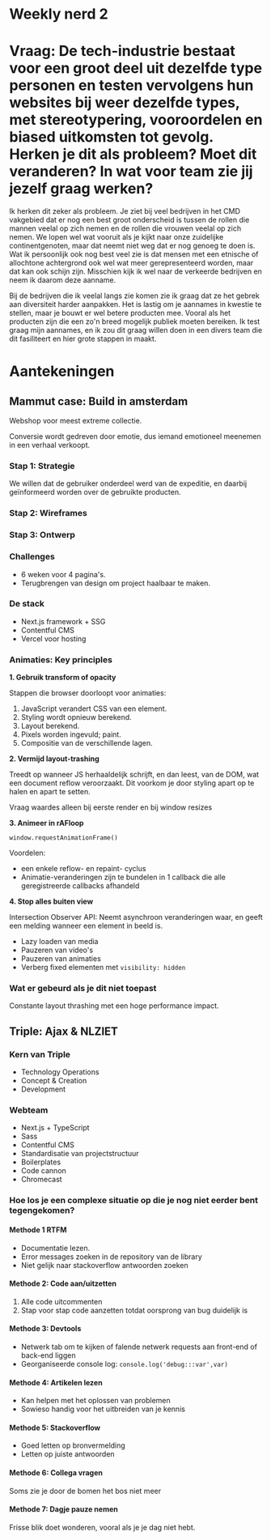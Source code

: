 # Weekly nerd 2

# Vraag: De tech-industrie bestaat voor een groot deel uit dezelfde type personen en testen vervolgens hun websites bij weer dezelfde types, met stereotypering, vooroordelen en biased uitkomsten tot gevolg. Herken je dit als probleem? Moet dit veranderen? In wat voor team zie jij jezelf graag werken?

Ik herken dit zeker als probleem. Je ziet bij veel bedrijven in het CMD vakgebied dat er nog een best groot onderscheid is tussen de rollen die mannen veelal op zich nemen en de rollen die vrouwen veelal op zich nemen. We lopen wel wat vooruit als je kijkt naar onze zuidelijke continentgenoten, maar dat neemt niet weg dat er nog genoeg te doen is. Wat ik persoonlijk ook nog best veel zie is dat mensen met een etnische of allochtone achtergrond ook wel wat meer gerepresenteerd worden, maar dat kan ook schijn zijn. Misschien kijk ik wel naar de verkeerde bedrijven en neem ik daarom deze aanname.

Bij de bedrijven die ik veelal langs zie komen zie ik graag dat ze het gebrek aan diversiteit harder aanpakken. Het is lastig om je aannames in kwestie te stellen, maar je bouwt er wel betere producten mee. Vooral als het producten zijn die een zo'n breed mogelijk publiek moeten bereiken. Ik test graag mijn aannames, en ik zou dit graag willen doen in een divers team die dit fasiliteert en hier grote stappen in maakt.

# Aantekeningen

## Mammut case: Build in amsterdam

Webshop voor meest extreme collectie.

Conversie wordt gedreven door emotie, dus iemand emotioneel meenemen in een verhaal verkoopt.

### Stap 1: Strategie

We willen dat de gebruiker onderdeel werd van de expeditie, en daarbij geïnformeerd worden over de gebruikte producten.

### Stap 2: Wireframes

### Stap 3: Ontwerp

### Challenges

- 6 weken voor 4 pagina's.
- Terugbrengen van design om project haalbaar te maken.

### De stack

- Next.js framework + SSG
- Contentful CMS
- Vercel voor hosting

### Animaties: Key principles

**1. Gebruik transform of opacity**

Stappen die browser doorloopt voor animaties:
1. JavaScript verandert CSS van een element.
2. Styling wordt opnieuw berekend.
3. Layout berekend.
4. Pixels worden ingevuld; paint.
5. Compositie van de verschillende lagen.

**2. Vermijd layout-trashing**

Treedt op wanneer JS herhaaldelijk schrijft, en dan leest, van de DOM, wat een document reflow veroorzaakt. Dit voorkom je door styling apart op te halen en apart te setten.

Vraag waardes alleen bij eerste render en bij window resizes

**3. Animeer in rAFloop**

`window.requestAnimationFrame()`

Voordelen:
- een enkele reflow- en repaint- cyclus
- Animatie-veranderingen zijn te bundelen in 1 callback die alle geregistreerde callbacks afhandeld

**4. Stop alles buiten view**

Intersection Observer API: Neemt asynchroon veranderingen waar, en geeft een melding wanneer een element in beeld is.

- Lazy loaden van media
- Pauzeren van video's
- Pauzeren van animaties
- Verberg fixed elementen met `visibility: hidden`

### Wat er gebeurd als je dit niet toepast

Constante layout thrashing met een hoge performance impact.

## Triple: Ajax & NLZIET

### Kern van Triple

- Technology Operations
- Concept & Creation
- Development

### Webteam

- Next.js + TypeScript
- Sass
- Contentful CMS
- Standardisatie van projectstructuur
- Boilerplates
- Code cannon
- Chromecast 

### Hoe los je een complexe situatie op die je nog niet eerder bent tegengekomen?

#### Methode 1 RTFM

- Documentatie lezen.
- Error messages zoeken in de repository van de library
- Niet gelijk naar stackoverflow antwoorden zoeken

#### Methode 2: Code aan/uitzetten

1. Alle code uitcommenten
2. Stap voor stap code aanzetten totdat oorsprong van bug duidelijk is

#### Methode 3: Devtools

- Netwerk tab om te kijken of falende netwerk requests aan front-end of back-end liggen
- Georganiseerde console log: `console.log('debug:::var',var)`

#### Methode 4: Artikelen lezen

- Kan helpen met het oplossen van problemen
- Sowieso handig voor het uitbreiden van je kennis

#### Methode 5: Stackoverflow

- Goed letten op bronvermelding
- Letten op juiste antwoorden

#### Methode 6: Collega vragen

Soms zie je door de bomen het bos niet meer

#### Methode 7: Dagje pauze nemen

Frisse blik doet wonderen, vooral als je je dag niet hebt.
